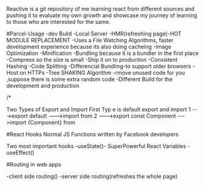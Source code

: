 Reactive is a git repository of me learning react from different sources and pushing it to evaluate my own growth and showcase my journey of learning to those who are interested for the same.

#Parcel-Usage
-dev Build
-Local Server
-HMR(refreshing page)-HOT MODULE REPLACEMENT
-Uses a File Watching Algorithms, faster development experience because its also doing cacheing
-Image Optimization
-Minification
-Bundling because it is a bundler in the first place
-Compress so the size is small
-Ship it on to production
-Consistent Hashing
-Code Splitting
-Differencial Bundling-to support older browsers
-Host on HTTPs
-Tree SHAKING Algorithm -rmove unused code for you ,suppose there is some extra random code
-Different Build for the development and production

/\*

Two Types of Export and Import
First Typ e is default export and import
1
--->export default <name of variable>
--->import <name of variable> from <file path>
2
--->export const Component
--->import {Component} from <file path>

#React Hooks
Normal JS Functions written by Facebook developers

Two most important hooks
-useState()- SuperPowerful React Variables
-useEffect()

#Routing in web apps

-client side routing()
-server side routing(refreshes the whole page)
